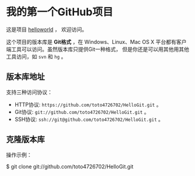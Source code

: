 # 我的第一个GitHub项目

这是项目 [helloworld](https://github.com/toto4726702/HelloGit.git) ，
欢迎访问。

这个项目的版本库是 **Git格式** ，在 Windows、Linux、Mac OS X
平台都有客户端工具可以访问。虽然版本库只提供Git一种格式，
但是你还是可以用其他用其他工具访问，如 ``svn`` 和 ``hg`` 。

## 版本库地址

支持三种访问协议：

* HTTP协议: `https://github.com/toto4726702/HelloGit.git` 。
* Git协议: `git://github.com/toto4726702/HelloGit.git` 。
* SSH协议: `ssh://git@github.com/toto4726702/HelloGit.git` 。

## 克隆版本库

操作示例：

$ git clone git://github.com/toto4726702/HelloGit.git